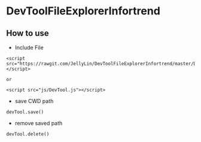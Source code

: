 # DevToolFileExplorerInfortrend

## How to use

- Include File

```
<script src="https://rawgit.com/JellyLin/DevToolFileExplorerInfortrend/master/DevTool.js"></script>

or

<script src="js/DevTool.js"></script>
```

- save CWD path

```
devTool.save()
```

- remove saved path

```
devTool.delete()
```

